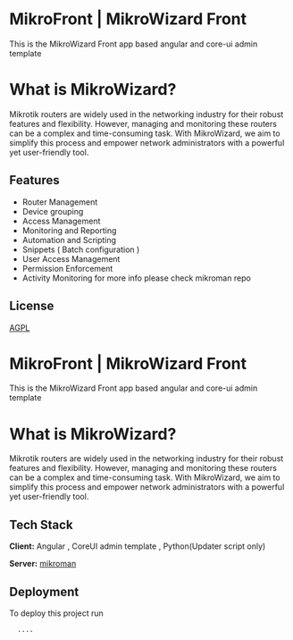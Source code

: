 
# MikroFront | MikroWizard Front 


This is the MikroWizard Front app based angular and core-ui admin template

# What is MikroWizard?

Mikrotik routers are widely used in the networking industry for their robust features and flexibility. However, managing and monitoring these routers can be a complex and time-consuming task. With MikroWizard, we aim to simplify this process and empower network administrators with a powerful yet user-friendly tool.


## Features

- Router Management
- Device grouping
- Access Management
- Monitoring and Reporting
- Automation and Scripting
- Snippets ( Batch configuration )
- User Access Management
- Permission Enforcement
- Activity Monitoring
for more info please check mikroman repo


## License

[AGPL](https://www.gnu.org/licenses/agpl-3.0.html)


# MikroFront | MikroWizard Front 


This is the MikroWizard Front app based angular and core-ui admin template

# What is MikroWizard?

Mikrotik routers are widely used in the networking industry for their robust features and flexibility. However, managing and monitoring these routers can be a complex and time-consuming task. With MikroWizard, we aim to simplify this process and empower network administrators with a powerful yet user-friendly tool.


## Tech Stack

**Client:** Angular , CoreUI admin template , Python(Updater script only)

**Server:** [mikroman](https://github.com/MikroWizard/mikroman)


## Deployment

To deploy this project run

```bash
  .... 
```


